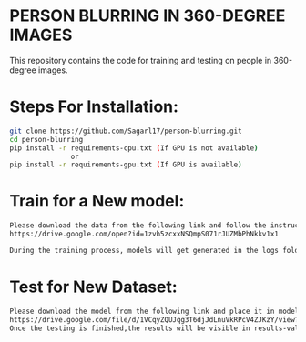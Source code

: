# PERSON BLURRING IN 360-DEGREE IMAGES

This repository contains the code for training and testing on people in 360-degree images.

# Steps For Installation:

```bash
git clone https://github.com/Sagarl17/person-blurring.git
cd person-blurring
pip install -r requirements-cpu.txt (If GPU is not available)
               or
pip install -r requirements-gpu.txt (If GPU is available)
```

# Train for a New model:
```bash
Please download the data from the following link and follow the instructions in person.py
https://drive.google.com/open?id=1zvh5zcxxNSQmpS071rJUZMbPhNkkv1x1

During the training process, models will get generated in the logs folder. 
```

# Test for New Dataset:
```bash
Please download the model from the following link and place it in models folder and run test.py after placing the relevant images in val folder.
https://drive.google.com/file/d/1VCqyZQUJqg3T6djJdLnuVkRPcV4ZJKzY/view?usp=sharing
Once the testing is finished,the results will be visible in results-val folder
```


